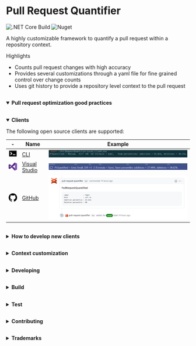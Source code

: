 ﻿# Pull Request Quantifier
![.NET Core Build](https://github.com/microsoft/PullRequestQuantifier/workflows/.NET%20Core%20Build/badge.svg)
![Nuget](https://img.shields.io/nuget/v/PullRequestQuantifier.Client)

A highly customizable framework to quantify a pull request within a repository context.

Highlights

- Counts pull request changes with high accuracy
- Provides several customizations through a yaml file for fine grained control over change counts
- Uses git history to provide a repository level context to the pull request

##
<details open>
  <summary display="inline"> <strong>Pull request optimization good practices</strong> </summary>
  
</details>

## 

<details open>
  <summary display="inline"> <strong>Clients</strong> </summary>
<p/>
  <p/>
 The following open source clients are supported:

| - | Name | Example |
|------|------|---------|
| <a href="./src/Clients/PullRequestQuantifier.Local.Client"><img src="./docs/cli-icon.png" width="50"/></a>  | [CLI](./src/Clients/PullRequestQuantifier.Local.Client) | ![](./docs/client-cli.png) |
| <a href="./src/Clients/PullRequestQuantifier.Vsix.Client"><img src="./docs/visual-studio-icon.png" width="50"/></a>  | [Visual Studio](./src/Clients/PullRequestQuantifier.Vsix.Client) | ![](./docs/client-vsix.png) |
| <a href="./src/Clients/PullRequestQuantifier.GitHub.Client"><img src="./docs/github-icon.png" width="50"/></a>  | [GitHub](./src/Clients/PullRequestQuantifier.GitHub.Client) | ![](./docs/client-github.png) |


</details>


##

<details>
  <summary display="inline"> <strong>How to develop new clients</strong> </summary>
  <p/>
  <p/>
Three steps​

1. Load the context, if available​
1. Call Quantifier​
1. Output the results

```c#
// 1. point to the context file (with behavior specification)​
var contextFile = "path/to/context/file/.prquantifier";​
​
// 2. quantify local git repository​

var quantifyClient = new QuantifyClient(contextFile);​
var quantifierResult = await quantifyClient.Compute("path/to/local/git/repo");​
​
// 3. output the results​
Console.WriteLine(quantifierResult.Label);​
Console.WriteLine(quantifierResult.QuantifiedLinesAdded);​
Console.WriteLine(quantifierResult.QuantifiedLinesDeleted);
```

</details>

## 


<details>
  <summary display="inline"> <strong>Context customization</strong> </summary>
  <p/>
  <p/>
  -TODO explain each setting

[Download latest vesion of conntext generator](https://github.com/microsoft/PullRequestQuantifier/releases) and run it from the command line inside a git repository.

![](./docs/client_context_generator.png) 

Simple context file:

```yml
Thresholds:
- Value: 10
  Label: Extra Small
  Color: Green
- Value: 40
  Label: Small
  Color: Green
- Value: 100
  Label: Medium
  Color: Yellow
- Value: 400
  Label: Large
  Color: Red
- Value: 1000
  Label: Extra Large
  Color: Red
```

More detailed context file:

```yml
Included: 
Excluded:
- '*.csproj'
GitOperationType:
- Add
- Delete
Thresholds:
- GitOperationType:
  - Add
  - Delete
  Value: 9
  Label: Extra Small
  Color: Green
  Formula: Sum
- GitOperationType:
  - Add
  - Delete
  Value: 29
  Label: Small
  Color: Green
  Formula: Sum
- GitOperationType:
  - Add
  - Delete
  Value: 99
  Label: Medium
  Color: Yellow
  Formula: Sum
- GitOperationType:
  - Add
  - Delete
  Value: 499
  Label: Large
  Color: Red
  Formula: Sum
- GitOperationType:
  - Add
  - Delete
  Value: 999
  Label: Extra Large
  Color: Red
  Formula: Sum
LanguageOptions:
  IgnoreSpaces: true
  IgnoreComments: true
  IgnoreCodeBlockSeparator: true
DynamicBehaviour: false
AdditionPercentile:
  1: 12.302839279174805
  2: 17.981073379516602
  3: 22.082019805908203
  ...(auto generated when we run the context generator)
DeletionPercentile:
  1: 17.69230842590332
  2: 34.615386962890625
  ...(auto generated when we run the context generator)
```
</details>

## 

<details>
  <summary display="inline"> <strong>Developing</strong> </summary>
  <p/>
  <p/>
  PullRequestQuantifier uses `netstandard2.1` for the main library(PullRequestQuantifier.Client) and `net5.0` for the unit tests (Xunit).
</details>

##

<details>
  <summary display="inline"> <strong>Build</strong> </summary>
  <p/>
  <p/>
  From the root directory

```
dotnet build .\PullRequestQuantifier.sln
```
</details>

##

<details>
  <summary display="inline"> <strong>Test</strong> </summary>
  <p/>
  <p/>
  From the root directory

```
dotnet test .\PullRequestQuantifier.sln
```
</details>

## 

<details>
  <summary display="inline"> <strong>Contributing</strong> </summary>
  <p/>
  <p/>
  This project welcomes contributions and suggestions.  Most contributions require you to agree to a
Contributor License Agreement (CLA) declaring that you have the right to, and actually do, grant us
the rights to use your contribution. For details, visit https://cla.opensource.microsoft.com.

When you submit a pull request, a CLA bot will automatically determine whether you need to provide
a CLA and decorate the PR appropriately (e.g., status check, comment). Simply follow the instructions
provided by the bot. You will only need to do this once across all repos using our CLA.

This project has adopted the [Microsoft Open Source Code of Conduct](https://opensource.microsoft.com/codeofconduct/).
For more information see the [Code of Conduct FAQ](https://opensource.microsoft.com/codeofconduct/faq/) or
contact [opencode@microsoft.com](mailto:opencode@microsoft.com) with any additional questions or comments.
</details>



## 

<details>
  <summary display="inline"> <strong>Trademarks</strong> </summary>
  <p/>
  <p/>
This project may contain trademarks or logos for projects, products, or services. Authorized use of Microsoft 
trademarks or logos is subject to and must follow 
[Microsoft's Trademark & Brand Guidelines](https://www.microsoft.com/en-us/legal/intellectualproperty/trademarks/usage/general).
Use of Microsoft trademarks or logos in modified versions of this project must not cause confusion or imply Microsoft sponsorship.
Any use of third-party trademarks or logos are subject to those third-party's policies.
</details>


